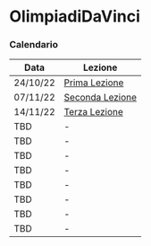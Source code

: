 # OlimpiadiDaVinci

### Calendario

| Data | Lezione |
|------|---------|
| 24/10/22 | [Prima Lezione](https://github.com/CawaAlreadyTaken/OlimpiadiDaVinci/tree/main/PrimaLezione) |
| 07/11/22 | [Seconda Lezione](https://github.com/CawaAlreadyTaken/OlimpiadiDaVinci/tree/main/SecondaLezione) |
| 14/11/22 | [Terza Lezione](https://github.com/CawaAlreadyTaken/OlimpiadiDaVinci/tree/main/TerzaLezione) |
| TBD | - |
| TBD | - |
| TBD | - |
| TBD | - |
| TBD | - |
| TBD | - |
| TBD | - |
| TBD | - |
